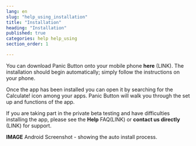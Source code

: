 ```yaml
---
lang: en
slug: "help_using_installation"
title: "Installation"
heading: "Installation"
published: true
categories: help help_using
section_order: 1

---
```


You can download Panic Button onto your mobile phone **here** (LINK).  The installation should begin automatically; simply follow the instructions on your phone. 

Once the app has been installed you can open it by searching for the Calculate! icon among your apps. Panic Button will walk you through the set up and functions of the app.

If you are taking part in the private beta testing and have difficulties installing the app, please see the **Help** FAQ(LINK) or **contact us directly** (LINK) for support.

**IMAGE** Android Screenshot - showing the auto install process.
